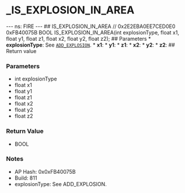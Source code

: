 # _IS_EXPLOSION_IN_AREA

--- ns: FIRE --- ## IS_EXPLOSION_IN_AREA  // 0x2E2EBA0EE7CED0E0 0xFB40075B BOOL IS_EXPLOSION_IN_AREA(int explosionType, float x1, float y1, float z1, float x2, float y2, float z2);   ## Parameters * **explosionType**: See [`ADD_EXPLOSION`](#_0xE3AD2BDBAEE269AC). * **x1**: * **y1**: * **z1**: * **x2**: * **y2**: * **z2**:  ## Return value

### Parameters
* int explosionType
* float x1
* float y1
* float z1
* float x2
* float y2
* float z2

### Return Value
* BOOL

### Notes
* AP Hash: 0x0xFB40075B
* Build: 811
* explosionType: See ADD_EXPLOSION.


